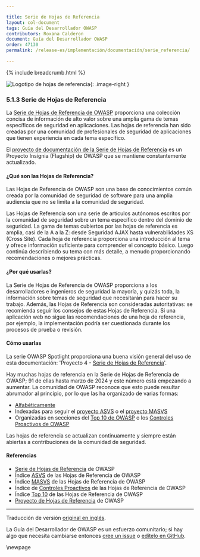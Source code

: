 ```yaml
---

title: Serie de Hojas de Referencia
layout: col-document
tags: Guía del Desarrollador OWASP
contributors: Roxana Calderon
document: Guía del Desarrollador OWASP
order: 47130
permalink: /release-es/implementación/documentación/serie_referencia/

---
```


{% include breadcrumb.html %}

<style type="text/css">
.image-right {
  height: 180px;
  display: block;
  margin-left: auto;
  margin-right: auto;
  float: right;
}
</style>

![Logotipo de hojas de referencia](../../../../assets/images/logos/cheatsheets.png "Hojas de Referencia"){: .image-right }

### 5.1.3 Serie de Hojas de Referencia

La [Serie de Hojas de Referencia de OWASP][cheatsheets] proporciona una colección concisa de información de alto valor
sobre una amplia gama de temas específicos de seguridad en aplicaciones.
Las hojas de referencia han sido creadas por una comunidad de profesionales de seguridad de aplicaciones
que tienen experiencia en cada tema específico.

El [proyecto de documentación de la Serie de Hojas de Referencia][csproject] es un Proyecto Insignia (Flagship) de OWASP
que se mantiene constantemente actualizado.

#### ¿Qué son las Hojas de Referencia?

Las Hojas de Referencia de OWASP son una base de conocimientos común creada por la comunidad de seguridad de software
para una amplia audiencia que no se limita a la comunidad de seguridad.

Las Hojas de Referencia son una serie de artículos autónomos escritos por la comunidad de seguridad
sobre un tema específico dentro del dominio de seguridad.
La gama de temas cubiertos por las hojas de referencia es amplia, casi de la A a la Z:
desde Seguridad AJAX hasta vulnerabilidades XS (Cross Site).
Cada hoja de referencia proporciona una introducción al tema y ofrece información suficiente
para comprender el concepto básico.
Luego continúa describiendo su tema con más detalle, a menudo proporcionando recomendaciones o mejores prácticas.

#### ¿Por qué usarlas?

La Serie de Hojas de Referencia de OWASP proporciona a los desarrolladores
e ingenieros de seguridad la mayoría, y quizás toda,
la información sobre temas de seguridad que necesitarán para hacer su trabajo.
Además, las Hojas de Referencia son consideradas autoritativas:
se recomienda seguir los consejos de estas Hojas de Referencia.
Si una aplicación web no sigue las recomendaciones de una hoja de referencia, por ejemplo,
la implementación podría ser cuestionada durante los procesos de prueba o revisión.

#### Cómo usarlas

La serie OWASP Spotlight proporciona una buena visión general del uso de esta documentación:
'Proyecto 4 - [Serie de Hojas de Referencia][spotlight04]'.

Hay muchas hojas de referencia en la Serie de Hojas de Referencia de OWASP;
91 de ellas hasta marzo de 2024 y este número está empezando a aumentar.
La comunidad de OWASP reconoce que esto puede resultar abrumador al principio,
por lo que las ha organizado de varias formas:

* [Alfabéticamente][cheatsheet-alpha]
* Indexadas para seguir el [proyecto ASVS][csasvs] o el [proyecto MASVS][csmasvs]
* Organizadas en secciones del [Top 10 de OWASP][cstop10] o los [Controles Proactivos de OWASP][csproactive]

Las hojas de referencia se actualizan continuamente y siempre están abiertas a contribuciones de la comunidad de seguridad.

#### Referencias

* [Serie de Hojas de Referencia][cheatsheets] de OWASP
* Índice [ASVS][csasvs] de las Hojas de Referencia de OWASP
* Índice [MASVS][csmasvs] de las Hojas de Referencia de OWASP
* Índice de [Controles Proactivos][csproactive] de las Hojas de Referencia de OWASP
* Índice [Top 10][cstop10] de las Hojas de Referencia de OWASP
* [Proyecto de Hojas de Referencia][csproject] de OWASP

----
Traducción de versión [original en inglés][release070103].

La Guía del Desarrollador de OWASP es un esfuerzo comunitario; si hay algo que necesita cambiarse
entonces [cree un issue][issue070103] o [edítelo en GitHub][edit070103].

[release070103]: https://github.com/OWASP/www-project-developer-guide/blob/main/release/07-implementation/01-documentation/03-cheatsheets.md
[csproject]: https://owasp.org/www-project-cheat-sheets/
[cheatsheets]: https://cheatsheetseries.owasp.org/
[cheatsheet-alpha]: https://cheatsheetseries.owasp.org/Glossary
[csasvs]: https://cheatsheetseries.owasp.org/IndexASVS
[csmasvs]: https://cheatsheetseries.owasp.org/IndexMASVS.html
[csproactive]: https://cheatsheetseries.owasp.org/IndexProactiveControls.html
[cstop10]: https://cheatsheetseries.owasp.org/IndexTopTen.html
[edit070103]: https://github.com/OWASP/www-project-developer-guide/blob/main/draft/07-implementation/01-documentation/03-cheatsheets.md
[issue070103]: https://github.com/OWASP/www-project-developer-guide/issues/new?labels=content&template=request.md&title=Update:%2007-implementation/01-documentation/03-cheatsheets
[spotlight04]: https://youtu.be/S1cVYRDeiPQ

\newpage

